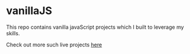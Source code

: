 # vanillaJS

This repo contains vanilla javaScript projects which I built to leverage my skills.

Check out more such live projects [here](https://himadrishah.tech/projects.html)
